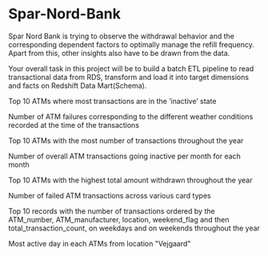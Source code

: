 # Spar-Nord-Bank

Spar Nord Bank is trying to observe the withdrawal behavior and the corresponding dependent factors to optimally manage the refill frequency. Apart from this, other insights also have to be drawn from the data.

Your overall task in this project will be to build a batch ETL pipeline to read transactional data from RDS, transform and load it into target dimensions and facts on Redshift Data Mart(Schema).


Top 10 ATMs where most transactions are in the ’inactive’ state

Number of ATM failures corresponding to the different weather conditions recorded at the time of the transactions

Top 10 ATMs with the most number of transactions throughout the year

Number of overall ATM transactions going inactive per month for each month

Top 10 ATMs with the highest total amount withdrawn throughout the year

Number of failed ATM transactions across various card types

Top 10 records with the number of transactions ordered by the ATM_number, ATM_manufacturer, location, weekend_flag and then total_transaction_count, on weekdays and on weekends throughout the year

Most active day in each ATMs from location "Vejgaard"
